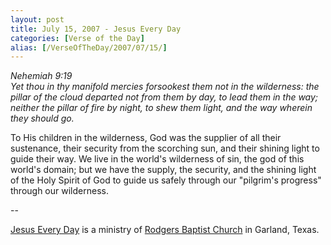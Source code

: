 ```yaml
---
layout: post
title: July 15, 2007 - Jesus Every Day
categories: [Verse of the Day]
alias: [/VerseOfTheDay/2007/07/15/]
---
```


_Nehemiah 9:19  
Yet thou in thy manifold mercies forsookest them not in the
wilderness: the pillar of the cloud departed not from them by day, to
lead them in the way; neither the pillar of fire by night, to shew
them light, and the way wherein they should go._

To His children in the wilderness, God was the supplier of all
their sustenance, their security from the scorching sun, and their
shining light to guide their way. We live in the world's wilderness
of sin, the god of this world's domain; but we have the supply, the
security, and the shining light of the Holy Spirit of God to guide us
safely through our "pilgrim's progress" through our wilderness.

 --

<a href=http://jesuseveryday.net>Jesus Every Day</a> is a ministry of <a href=http://rodgersbaptist.net>Rodgers Baptist Church</a> in Garland, Texas.
